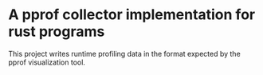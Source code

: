 # A pprof collector implementation for rust programs

This project writes runtime profiling data in the format expected by the pprof visualization tool.
